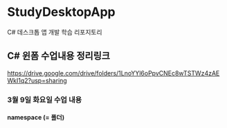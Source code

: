 # StudyDesktopApp
C# 데스크톱 앱 개발 학습 리포지토리

## C# 윈폼 수업내용 정리링크
https://drive.google.com/drive/folders/1LnoYYl6oPpvCNEc8wTSTWz4zAEWkI1q2?usp=sharing

### 3월 9일 화요일 수업 내용
#### namespace (= 폴더)
